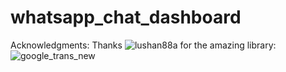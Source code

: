 # whatsapp_chat_dashboard

Acknowledgments: Thanks ![lushan88a](https://github.com/lushan88a) for the amazing library: ![google_trans_new](https://github.com/lushan88a/google_trans_new)
